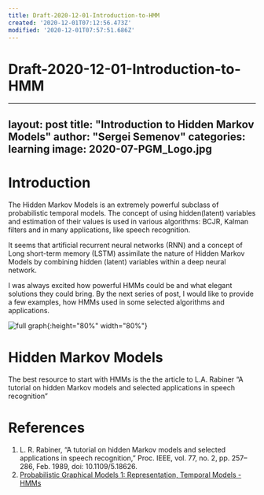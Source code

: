 ```yaml
---
title: Draft-2020-12-01-Introduction-to-HMM
created: '2020-12-01T07:12:56.473Z'
modified: '2020-12-01T07:57:51.686Z'
---
```


# Draft-2020-12-01-Introduction-to-HMM

---
layout: post
title: "Introduction to Hidden Markov Models"
author: "Sergei Semenov"
categories: learning
image: 2020-07-PGM_Logo.jpg
---

# Introduction

The Hidden Markov Models is an extremely powerful subclass of probabilistic temporal models. The concept of using hidden(latent) variables and estimation of their values is used in various algorithms: BCJR, Kalman filters and in many applications, like speech recognition.

It seems that artificial recurrent neural networks (RNN) and a concept of Long short-term memory (LSTM) assimilate the nature of Hidden Markov Models by combining hidden (latent) variables within a deep neural network.

I was always excited how powerful HMMs could be and what elegant solutions they could bring. By the next series of post, I would like to provide a few examples, how HMMs used in some selected algorithms and applications.

![full graph](https://simonrus.github.io/about/assets/img/2020-12_BCJR_Trellis.svg "Graph"){:height="80%" width="80%"}

# Hidden Markov Models
The best resource to start with HMMs is the the article to L.A. Rabiner “A tutorial on hidden Markov models and selected applications in speech recognition”


#

# References
1. L. R. Rabiner, “A tutorial on hidden Markov models and selected applications in speech recognition,” Proc. IEEE, vol. 77, no. 2, pp. 257–286, Feb. 1989, doi: 10.1109/5.18626.
2. [Probabilistic Graphical Models 1: Representation, Temporal Models - HMMs](https://www.coursera.org/lecture/probabilistic-graphical-models/temporal-models-hmms-goxoT)








